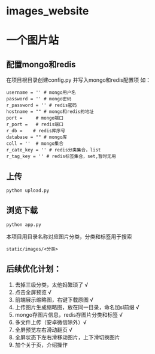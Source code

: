 # images_website

# 一个图片站

## 配置mongo和redis
在项目根目录创建config.py
并写入mongo和redis配置项
如：
```
username = '' # mongo用户名
password = '' # mongo密码
r_password = '' # redis密码
hostname = "" # mongo和redis的地址
port =     # mongo端口
r_port =   # redis端口
r_db =    # redis库序号
database = "" # mongo库
coll = ''  # mongo集合
r_cate_key = '' # redis分类集合，list
r_tag_key = '' # redis标签集合，set,暂时无用
```
## 上传
```
python upload.py
```
## 浏览下载
```
python app.py
```
本项目用目录名称对应图片分类，分类和标签用于搜索

```
static/images/<分类>
```
## 后续优化计划：
1. 去掉三级分类，太他妈繁琐了 √
2. 点击全屏预览 √
3. 前端展示缩略图，右键下载原图 √
4. 上传图片生成缩略图，放在同一目录，命名加sl前缀 √
5. mongo存图片信息，redis存图片分类和标签 √
6. 多文件上传（安卓微信除外）√
7. 全屏预览左右滑动翻页 √
8. 全屏状态下左右滑移动图片，上下滑切换图片
9. 加个关于页，介绍操作
